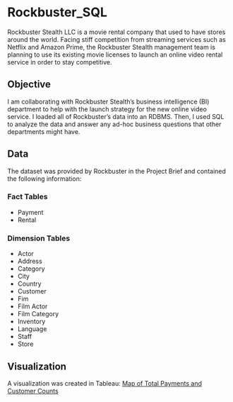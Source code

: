 # Rockbuster_SQL

Rockbuster Stealth LLC is a movie rental company that used to have stores around the world. Facing stiff competition from streaming services such as Netflix and Amazon Prime, the Rockbuster Stealth management team is planning to use its existing movie licenses to launch an online video rental service in order to stay competitive. 

## Objective

I am collaborating with Rockbuster Stealth’s business intelligence (BI) department to help with the launch strategy for the new online video service. I loaded all of Rockbuster’s data into an RDBMS. Then, I used SQL to analyze the data and answer any ad-hoc business questions that other departments might have. 

## Data

The dataset was provided by Rockbuster in the Project Brief and contained the following information:

### Fact Tables
- Payment
- Rental

### Dimension Tables
- Actor
- Address
- Category
- City
- Country
- Customer
- Fim
- Film Actor
- Film Category
- Inventory
- Language
- Staff
- Store

## Visualization

A visualization was created in Tableau: [Map of Total Payments and Customer Counts](https://public.tableau.com/shared/K5J6DJF6X?:display_count=n&:origin=viz_share_link)
